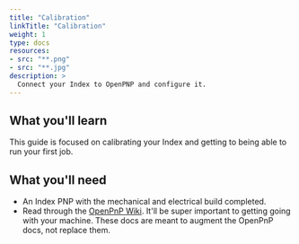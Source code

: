 ```yaml
---
title: "Calibration"
linkTitle: "Calibration"
weight: 1
type: docs
resources:
- src: "**.png"
- src: "**.jpg"
description: >
  Connect your Index to OpenPNP and configure it.
---
```



## **What you'll learn**

This guide is focused on calibrating your Index and getting to being able to run your first job.

## **What you'll need**

- An Index PNP with the mechanical and electrical build completed.
- Read through the [OpenPnP Wiki](https://github.com/openpnp/openpnp/wiki/User-Manual). It'll be super important to getting going with your machine. These docs are meant to augment the OpenPnP docs, not replace them. 

